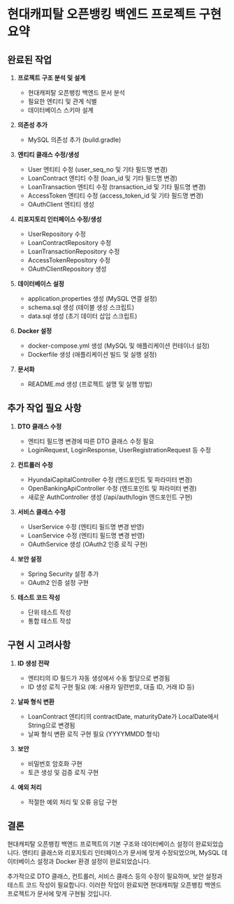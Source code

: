 # 현대캐피탈 오픈뱅킹 백엔드 프로젝트 구현 요약

## 완료된 작업

1. **프로젝트 구조 분석 및 설계**
   - 현대캐피탈 오픈뱅킹 백엔드 문서 분석
   - 필요한 엔티티 및 관계 식별
   - 데이터베이스 스키마 설계

2. **의존성 추가**
   - MySQL 의존성 추가 (build.gradle)

3. **엔티티 클래스 수정/생성**
   - User 엔티티 수정 (user_seq_no 및 기타 필드명 변경)
   - LoanContract 엔티티 수정 (loan_id 및 기타 필드명 변경)
   - LoanTransaction 엔티티 수정 (transaction_id 및 기타 필드명 변경)
   - AccessToken 엔티티 수정 (access_token_id 및 기타 필드명 변경)
   - OAuthClient 엔티티 생성

4. **리포지토리 인터페이스 수정/생성**
   - UserRepository 수정
   - LoanContractRepository 수정
   - LoanTransactionRepository 수정
   - AccessTokenRepository 수정
   - OAuthClientRepository 생성

5. **데이터베이스 설정**
   - application.properties 생성 (MySQL 연결 설정)
   - schema.sql 생성 (테이블 생성 스크립트)
   - data.sql 생성 (초기 데이터 삽입 스크립트)

6. **Docker 설정**
   - docker-compose.yml 생성 (MySQL 및 애플리케이션 컨테이너 설정)
   - Dockerfile 생성 (애플리케이션 빌드 및 실행 설정)

7. **문서화**
   - README.md 생성 (프로젝트 설명 및 실행 방법)

## 추가 작업 필요 사항

1. **DTO 클래스 수정**
   - 엔티티 필드명 변경에 따른 DTO 클래스 수정 필요
   - LoginRequest, LoginResponse, UserRegistrationRequest 등 수정

2. **컨트롤러 수정**
   - HyundaiCapitalController 수정 (엔드포인트 및 파라미터 변경)
   - OpenBankingApiController 수정 (엔드포인트 및 파라미터 변경)
   - 새로운 AuthController 생성 (/api/auth/login 엔드포인트 구현)

3. **서비스 클래스 수정**
   - UserService 수정 (엔티티 필드명 변경 반영)
   - LoanService 수정 (엔티티 필드명 변경 반영)
   - OAuthService 생성 (OAuth2 인증 로직 구현)

4. **보안 설정**
   - Spring Security 설정 추가
   - OAuth2 인증 설정 구현

5. **테스트 코드 작성**
   - 단위 테스트 작성
   - 통합 테스트 작성

## 구현 시 고려사항

1. **ID 생성 전략**
   - 엔티티의 ID 필드가 자동 생성에서 수동 할당으로 변경됨
   - ID 생성 로직 구현 필요 (예: 사용자 일련번호, 대출 ID, 거래 ID 등)

2. **날짜 형식 변환**
   - LoanContract 엔티티의 contractDate, maturityDate가 LocalDate에서 String으로 변경됨
   - 날짜 형식 변환 로직 구현 필요 (YYYYMMDD 형식)

3. **보안**
   - 비밀번호 암호화 구현
   - 토큰 생성 및 검증 로직 구현

4. **예외 처리**
   - 적절한 예외 처리 및 오류 응답 구현

## 결론

현대캐피탈 오픈뱅킹 백엔드 프로젝트의 기본 구조와 데이터베이스 설정이 완료되었습니다. 엔티티 클래스와 리포지토리 인터페이스가 문서에 맞게 수정되었으며, MySQL 데이터베이스 설정과 Docker 환경 설정이 완료되었습니다.

추가적으로 DTO 클래스, 컨트롤러, 서비스 클래스 등의 수정이 필요하며, 보안 설정과 테스트 코드 작성이 필요합니다. 이러한 작업이 완료되면 현대캐피탈 오픈뱅킹 백엔드 프로젝트가 문서에 맞게 구현될 것입니다.